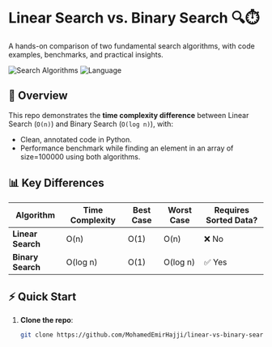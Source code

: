 # Linear Search vs. Binary Search 🔍⏱️

A hands-on comparison of two fundamental search algorithms, with code examples, benchmarks, and practical insights.

![Search Algorithms](https://img.shields.io/badge/algorithms-linear%20%7C%20binary-blue)
![Language](https://img.shields.io/badge/python-3.8%2B-green)

## 🚀 Overview
This repo demonstrates the **time complexity difference** between Linear Search (`O(n)`) and Binary Search (`O(log n)`), with:
- Clean, annotated code in Python.
- Performance benchmark while finding an element in an array of size=100000 using both algorithms.

## 📊 Key Differences
| Algorithm       | Time Complexity | Best Case | Worst Case | Requires Sorted Data? |
|-----------------|-----------------|-----------|------------|-----------------------|
| **Linear Search** | O(n)            | O(1)      | O(n)       | ❌ No                 |
| **Binary Search** | O(log n)        | O(1)      | O(log n)   | ✅ Yes                |

## ⚡ Quick Start
1. **Clone the repo**:
   ```bash
   git clone https://github.com/MohamedEmirHajji/linear-vs-binary-search.git

